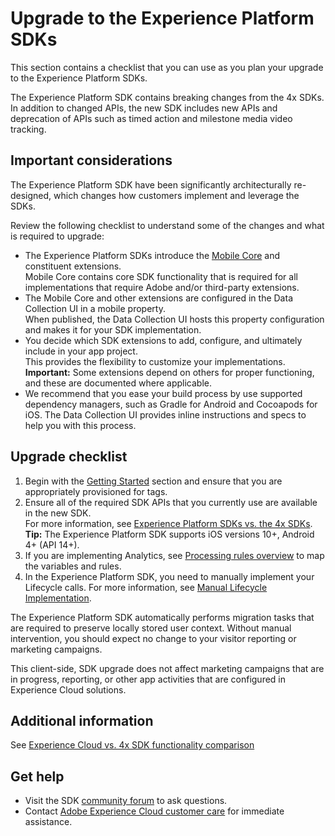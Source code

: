 # Upgrade to the Experience Platform SDKs

This section contains a checklist that you can use as you plan your upgrade to the Experience Platform SDKs.

<InlineAlert variant="info" slots="text"/>

The Experience Platform SDK contains breaking changes from the 4x SDKs.<br/>In addition to changed APIs, the new SDK includes new APIs and deprecation of APIs such as timed action and milestone media video tracking.

## Important considerations

The Experience Platform SDK have been significantly architecturally re-designed, which changes how customers implement and leverage the SDKs.

Review the following checklist to understand some of the changes and what is required to upgrade:

- The Experience Platform SDKs introduce the [Mobile Core](../mobile-core/index.md) and constituent extensions.<br/>Mobile Core contains core SDK functionality that is required for all implementations that require Adobe and/or third-party extensions.
- The Mobile Core and other extensions are configured in the Data Collection UI in a mobile property.<br/>When published, the Data Collection UI hosts this property configuration and makes it for your SDK implementation.
- You decide which SDK extensions to add, configure, and ultimately include in your app project.<br/>This provides the flexibility to customize your implementations.<br/>**Important:** Some extensions depend on others for proper functioning, and these are documented where applicable.
- We recommend that you ease your build process by use supported dependency managers, such as Gradle for Android and Cocoapods for iOS. The Data Collection UI provides inline instructions and specs to help you with this process.

## Upgrade checklist

1. Begin with the [Getting Started](../getting-started/create-a-mobile-property.md) section and ensure that you are appropriately provisioned for tags.
2. Ensure all of the required SDK APIs that you currently use are available in the new SDK.<br/>For more information, see [Experience Platform SDKs vs. the 4x SDKs](comparison.md).<br/>**Tip:** The Experience Platform SDK supports iOS versions 10+, Android 4+ (API 14+).
3. If you are implementing Analytics, see [Processing rules overview](https://experienceleague.adobe.com/docs/analytics/admin/admin-tools/processing-rules/processing-rules.html?lang=en) to map the variables and rules.
4. In the Experience Platform SDK, you need to manually implement your Lifecycle calls. For more information, see [Manual Lifecycle Implementation](lifecycle.md).

The Experience Platform SDK automatically performs migration tasks that are required to preserve locally stored user context. Without manual intervention, you should expect no change to your visitor reporting or marketing campaigns.

<InlineAlert variant="info" slots="text"/>

This client-side, SDK upgrade does not affect marketing campaigns that are in progress, reporting, or other app activities that are configured in Experience Cloud solutions.

## Additional information

See [Experience Cloud vs. 4x SDK functionality comparison](comparison.md)

## Get help

- Visit the SDK [community forum](https://experienceleaguecommunities.adobe.com/t5/adobe-experience-platform/ct-p/adobe-experience-platform-community) to ask questions.
- Contact [Adobe Experience Cloud customer care](https://experienceleague.adobe.com/?support-solution=General#support) for immediate assistance.
